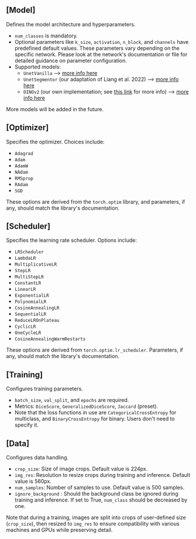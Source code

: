 
## [Model]
Defines the model architecture and hyperparameters.

- `num_classes` is mandatory.
- Optional parameters like `k_size`, `activation`, `n_block`, and `channels` have predefined default values. These parameters vary depending on the specific network. Please look at the network's documentation or file for detailed guidance on parameter configuration.
- Supported models:
  - `UnetVanilla` --> [more info here](https://github.com/FloFive/SCHISM/blob/main/docs/UnetVanilla.md)
  - `UnetSegmentor` (our adaptation of Liang et al. 2022) --> [more info here](https://github.com/FloFive/SCHISM/blob/main/docs/UnetSegmentor.md)
  - `DINOv2` (our own implementation; see [this link](https://github.com/FloFive) for more info) --> [more info here](https://github.com/FloFive/SCHISM/blob/main/docs/DINOv2.md)
  
More models will be added in the future.

## [Optimizer]
Specifies the optimizer. Choices include:

- `Adagrad`
- `Adam`
- `AdamW`
- `NAdam`
- `RMSprop`
- `RAdam`
- `SGD`

These options are derived from the `torch.optim` library, and parameters, if any, should match the library's documentation.

## [Scheduler]
Specifies the learning rate scheduler. Options include:

- `LRScheduler`
- `LambdaLR`
- `MultiplicativeLR`
- `StepLR`
- `MultiStepLR`
- `ConstantLR`
- `LinearLR`
- `ExponentialLR`
- `PolynomialLR`
- `CosineAnnealingLR`
- `SequentialLR`
- `ReduceLROnPlateau`
- `CyclicLR`
- `OneCycleLR`
- `CosineAnnealingWarmRestarts`

These options are derived from `torch.optim.lr_scheduler`. Parameters, if any, should match the library's documentation.

## [Training]
Configures training parameters.

- `batch_size`, `val_split`, and `epochs` are required.
- Metrics: `DiceScore`, `GeneralizedDiceScore`, `Jaccard` (preset).
- Note that the loss functions in use are `CategoricalCrossEntropy` for multiclass, and `BinaryCrossEntropy` for binary. Users don't need to specify it.


## [Data]
Configures data handling.

- `crop_size`: Size of image crops. Default value is 224px.
- `img_res`: Resolution to resize crops during training and inference. Default value is 560px.
- `num_samples`: Number of samples to use. Default value is 500 samples.
- `ignore_background` : Should the background class be ignored during training and inference. If set to True, `num_class` should be decreased by one.

Note that during a training, images are split into crops of user-defined size (`crop_size`), then resized to `img_res` to ensure compatibility with various machines and GPUs while preserving detail.
